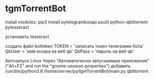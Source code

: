 # tgmTorrentBot
install modules:
pip3 install pytelegrambotapi psutil python-qbittorrent pytesseract

установить
tesseract

создать файл bottoken
TOKEN = 'записать токен телеграмм бота'
QbUser = 'имя юсера на веб qb'
QbPass = 'пароль на веб qb'

Автозапуск Linux
Через "Автоматически запускаемые приложения"
("Alt+F2" and run the "gnome-session-properties") добавить
/usr/bin/python3.8 /home/server/py/tgmTorrentBot/main.py
qbittorrent
